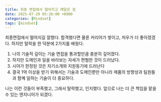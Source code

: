 ```yaml
---
title: 최종 면접에서 떨어지고 깨달은 점
date: 2025-07-29 05:26:00 +0900
categories: [Mindset]
tags: [mindset]
---
```


최종면접에서 떨어지길 잘했다. 합격했다면 물론 커리어가 쌓이고, 처우가 더 좋아졌겠다.
하지만 탈락을 한 덕분에 2가지를 배웠다.
1. 나의 기술적 깊이는 기술 면접을 통과할만큼 충분히 깊어졌다.
2. 하지만 도메인과 일을 바라보는 자세가 편협한 것이 드러났다.
3. 시야가 한정된 것은 자기소개와 지원동기에 드러난다
4. 결국 1억 이상을 받기 위해서는 기술과 도메인뿐만 아니라 제품의 방향성과 팀원들과 함꼐 일하는 기술이 더 중요하다.

나는 이런 것들이 부족했고, 그래서 탈락했고, 인지했다.
앞으로 나는 더 큰 책임을 맡을 수 있는 엔지니어가 되겠다.
